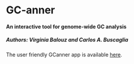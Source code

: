 <h1 align="left"> GC-anner </h1>

<h4 align="left">An interactive tool for genome-wide GC analysis </h4>
<h5 align="left">Authors: Virginia Balouz and Carlos A. Buscaglia</h5>

<p>The user friendly GCanner app is available   
<a href="https://gcanner.streamlit.app/">here</a>. </p>
